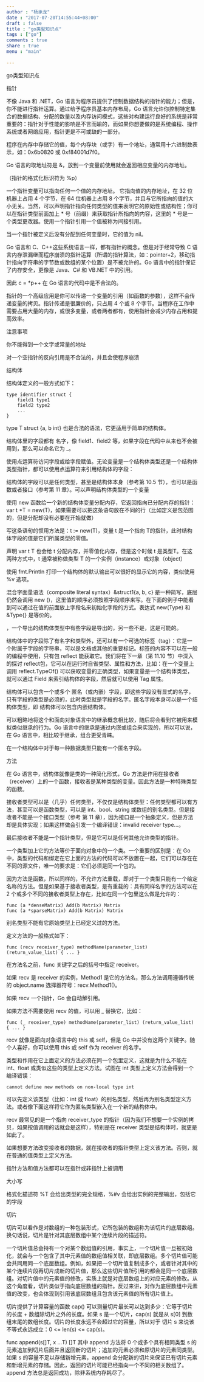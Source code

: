 ```yaml
---
author : "杨承龙"
date : "2017-07-20T14:55:44+08:00"
draft : false
title : "go类型知识点"
tags : ["go"]
comments : true     
share : true        
menu : "main" 
          
---
```

go类型知识点

指针

不像 Java 和 .NET，Go 语言为程序员提供了控制数据结构的指针的能力；但是，你不能进行指针运算。通过给予程序员基本内存布局，Go 语言允许你控制特定集合的数据结构、分配的数量以及内存访问模式，这些对构建运行良好的系统是非常重要的：指针对于性能的影响是不言而喻的，而如果你想要做的是系统编程、操作系统或者网络应用，指针更是不可或缺的一部分。

程序在内存中存储它的值，每个内存块（或字）有一个地址，通常用十六进制数表示，如：0x6b0820 或 0xf84001d7f0。

Go 语言的取地址符是 &，放到一个变量前使用就会返回相应变量的内存地址。

（指针的格式化标识符为 %p）

一个指针变量可以指向任何一个值的内存地址。 它指向值的内存地址，在 32 位机器上占用 4 个字节，在 64 位机器上占用 8 个字节，并且与它所指向的值的大小无关。当然，可以声明指针指向任何类型的值来表明它的原始性或结构性；你可以在指针类型前面加上 * 号（前缀）来获取指针所指向的内容，这里的 * 号是一个类型更改器。使用一个指针引用一个值被称为间接引用。

当一个指针被定义后没有分配到任何变量时，它的值为 nil。

Go 语言和 C、C++这些系统语言一样，都有指针的概念。但是对于经常导致 C 语言内存泄漏继而程序崩溃的指针运算（所谓的指针算法，如：pointer+2，移动指针指向字符串的字节数或数组的某个位置）是不被允许的。Go 语言中的指针保证了内存安全，更像是 Java、C# 和 VB.NET 中的引用。

因此 c = *p++ 在 Go 语言的代码中是不合法的。

指针的一个高级应用是你可以传递一个变量的引用（如函数的参数），这样不会传递变量的拷贝。指针传递是很廉价的，只占用 4 个或 8 个字节。当程序在工作中需要占用大量的内存，或很多变量，或者两者都有，使用指针会减少内存占用和提高效率。

注意事项 

你不能得到一个文字或常量的地址

对一个空指针的反向引用是不合法的，并且会使程序崩溃



结构体

结构体定义的一般方式如下：

    type identifier struct {
        field1 type1
        field2 type2
        ...
    }

type T struct {a, b int} 也是合法的语法，它更适用于简单的结构体。

结构体里的字段都有 名字，像 field1、field2 等，如果字段在代码中从来也不会被用到，那么可以命名它为 _。

使用点运算符访问字段或给字段赋值。无论变量是一个结构体类型还是一个结构体类型指针，都可以使用点运算符来引用结构体的字段：

结构体的字段可以是任何类型，甚至是结构体本身（参考第 10.5 节），也可以是函数或者接口（参考第 11 章）。可以声明结构体类型的一个变量

使用 new 函数给一个新的结构体变量分配内存，它返回指向已分配内存的指针：var t *T = new(T)，如果需要可以把这条语句放在不同的行（比如定义是包范围的，但是分配却没有必要在开始就做）

写这条语句的惯用方法是：t := new(T)，变量 t 是一个指向 T的指针，此时结构体字段的值是它们所属类型的零值。

声明 var t T 也会给 t 分配内存，并零值化内存，但是这个时候 t 是类型T。在这两种方式中，t 通常被称做类型 T 的一个实例（instance）或对象（object）

使用 fmt.Println 打印一个结构体的默认输出可以很好的显示它的内容，类似使用 %v 选项。

混合字面量语法（composite literal syntax）&struct1{a, b, c} 是一种简写，底层仍然会调用 new ()，这里值的顺序必须按照字段顺序来写。在下面的例子中能看到可以通过在值的前面放上字段名来初始化字段的方式。表达式 new(Type) 和 &Type{} 是等价的。

，一个导出的结构体类型中有些字段是导出的，另一些不是，这是可能的。



结构体中的字段除了有名字和类型外，还可以有一个可选的标签（tag）：它是一个附属于字段的字符串，可以是文档或其他的重要标记。标签的内容不可以在一般的编程中使用，只有包 reflect 能获取它。我们将在下一章（第 11.10 节）中深入的探讨 reflect包，它可以在运行时自省类型、属性和方法，比如：在一个变量上调用 reflect.TypeOf() 可以获取变量的正确类型，如果变量是一个结构体类型，就可以通过 Field 来索引结构体的字段，然后就可以使用 Tag 属性。

结构体可以包含一个或多个 匿名（或内嵌）字段，即这些字段没有显式的名字，只有字段的类型是必须的，此时类型就是字段的名字。匿名字段本身可以是一个结构体类型，即 结构体可以包含内嵌结构体。

可以粗略地将这个和面向对象语言中的继承概念相比较，随后将会看到它被用来模拟类似继承的行为。Go 语言中的继承是通过内嵌或组合来实现的，所以可以说，在 Go 语言中，相比较于继承，组合更受青睐。

在一个结构体中对于每一种数据类型只能有一个匿名字段。

方法

在 Go 语言中，结构体就像是类的一种简化形式，Go 方法是作用在接收者（receiver）上的一个函数，接收者是某种类型的变量。因此方法是一种特殊类型的函数。

接收者类型可以是（几乎）任何类型，不仅仅是结构体类型：任何类型都可以有方法，甚至可以是函数类型，可以是 int、bool、string 或数组的别名类型。但是接收者不能是一个接口类型（参考 第 11 章），因为接口是一个抽象定义，但是方法却是具体实现；如果这样做会引发一个编译错误：invalid receiver type…。

最后接收者不能是一个指针类型，但是它可以是任何其他允许类型的指针。

一个类型加上它的方法等价于面向对象中的一个类。一个重要的区别是：在 Go 中，类型的代码和绑定在它上面的方法的代码可以不放置在一起，它们可以存在在不同的源文件，唯一的要求是：它们必须是同一个包的。

因为方法是函数，所以同样的，不允许方法重载，即对于一个类型只能有一个给定名称的方法。但是如果基于接收者类型，是有重载的：具有同样名字的方法可以在 2 个或多个不同的接收者类型上存在，比如在同一个包里这么做是允许的：

    func (a *denseMatrix) Add(b Matrix) Matrix
    func (a *sparseMatrix) Add(b Matrix) Matrix

别名类型不能有它原始类型上已经定义过的方法。

定义方法的一般格式如下：

    func (recv receiver_type) methodName(parameter_list) (return_value_list) { ... }

在方法名之前，func 关键字之后的括号中指定 receiver。

如果 recv 是 receiver 的实例，Method1 是它的方法名，那么方法调用遵循传统的 object.name 选择器符号：recv.Method1()。

如果 recv 一个指针，Go 会自动解引用。

如果方法不需要使用 recv 的值，可以用 _ 替换它，比如：

    func (_ receiver_type) methodName(parameter_list) (return_value_list) { ... }

recv 就像是面向对象语言中的 this 或 self，但是 Go 中并没有这两个关键字。随个人喜好，你可以使用 this 或 self 作为 receiver 的名字。

类型和作用在它上面定义的方法必须在同一个包里定义，这就是为什么不能在 int、float 或类似这些的类型上定义方法。试图在 int 类型上定义方法会得到一个编译错误：

    cannot define new methods on non-local type int

可以先定义该类型（比如：int 或 float）的别名类型，然后再为别名类型定义方法。或者像下面这样将它作为匿名类型嵌入在一个新的结构体中。

recv 最常见的是一个指向 receiver_type 的指针（因为我们不想要一个实例的拷贝，如果按值调用的话就会是这样），特别是在 receiver 类型是结构体时，就更是如此了。

如果想要方法改变接收者的数据，就在接收者的指针类型上定义该方法。否则，就在普通的值类型上定义方法。

指针方法和值方法都可以在指针或非指针上被调用

大小写



格式化描述符 %T 会给出类型的完全规格，%#v 会给出实例的完整输出，包括它的字段

切片

切片可以看作是对数组的一种包装形式，它所包装的数组称为该切片的底层数组。换句话说，切片是针对其底层数组中某个连续片段的描述符。

一个切片值总会持有一个对某个数组值的引用，事实上，一个切片值一旦被初始化，就会与一个包含了其中元素值的数组值相关联，即底层数组。多个切片值可能会共同用同一个底层数组。例如，如果把一个切片值复制成多个，或者针对其中的某个连续片段再切片成新的切片值，那么这些切片值所引用的都会是同一个底层数组。对切片值中的元素值的修改，实质上就是对底层数组上的对应元素的修改。从这个角度看，切片类似于指向底层数组的指针。反过来讲，对作为底层数组中元素值的改变，也会体现到引用该底层数组且包含该元素值的所有切片值上。

切片提供了计算容量的函数 cap() 可以测量切片最长可以达到多少：它等于切片的长度 + 数组除切片之外的长度。如果 s 是一个切片，cap(s) 就是从 s[0] 到数组末尾的数组长度。切片的长度永远不会超过它的容量，所以对于 切片 s 来说该不等式永远成立：0 <= len(s) <= cap(s)。

func append(s[]T, x ...T) []T 其中 append 方法将 0 个或多个具有相同类型 s 的元素追加到切片后面并且返回新的切片；追加的元素必须和原切片的元素同类型。如果 s 的容量不足以存储新增元素，append 会分配新的切片来保证已有切片元素和新增元素的存储。因此，返回的切片可能已经指向一个不同的相关数组了。append 方法总是返回成功，除非系统内存耗尽了。
